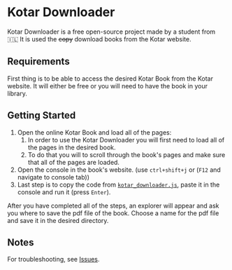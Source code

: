 # Kotar Downloader

Kotar Downloader is a free open-source project made by a student from 🇮🇱
It is used the ~~copy~~ download books from the Kotar website.

## Requirements
First thing is to be able to access the desired Kotar Book from the Kotar website. It will either be free or you will need to have the book in your library.

## Getting Started
1. Open the online Kotar Book and load all of the pages:
   1. In order to use the Kotar Downloader you will first need to load all of the pages in the desired book.
   2. To do that you will to scroll through the book's pages and make sure that all of the pages are loaded.
2. Open the console in the book's website. (use `ctrl+shift+j` or (`F12` and navigate to console tab))
3. Last step is to copy the code from [`kotar_downloader.js`](https://github.com/ItaiAviad/Kotar_Downloader/blob/main/kotar_downloader.js), paste it in the console and run it (press `Enter`).

After you have completed all of the steps, an explorer will appear and ask you where to save the pdf file of the book. Choose a name for the pdf file and save it in the desired directory.

## Notes
For troubleshooting, see [Issues](https://github.com/ItaiAviad/Kotar_Downloader/issues).
